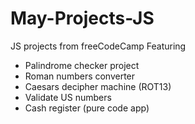 # May-Projects-JS
JS projects from freeCodeCamp
Featuring

- Palindrome checker project
- Roman numbers converter
- Caesars decipher machine (ROT13)
- Validate US numbers
- Cash register (pure code app)
